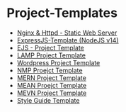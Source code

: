 # Project-Templates
- [Nginx & Httpd - Static Web Server](https://github.com/paulAlexSerban/template-nginx-httpd)
- [ExpressJS-Template (NodeJS v14)](https://github.com/paulAlexSerban/template-nodejs-14)
- [EJS - Project Template](https://github.com/paulAlexSerban/ejs-project-template)
- [LAMP Project Template]()
- [Wordpress Project Template]()
- [NMP Proejct Template]()
- [MERN Project Template]()
- [MEAN Proejct Template]()
- [MEVN Project Template]()
- [Style Guide Template](https://github.com/paulAlexSerban/style-guide-template)
